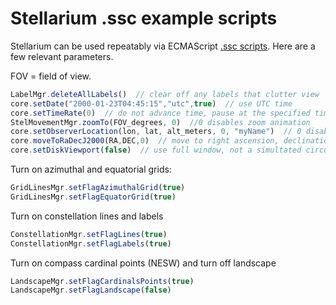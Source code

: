 # Stellarium .ssc example scripts

Stellarium can be used repeatably via ECMAScript [.ssc scripts](https://stellarium.org/doc/0.19/scripting.html).
Here are a few relevant parameters.

FOV = field of view.

```javascript
LabelMgr.deleteAllLabels()  // clear off any labels that clutter view
core.setDate("2000-01-23T04:45:15","utc",true)  // use UTC time
core.setTimeRate(0)  // do not advance time, pause at the specified time
StelMovementMgr.zoomTo(FOV_degrees, 0)  //0 disables zoom animation
core.setObserverLocation(lon, lat, alt_meters, 0, "myName")  // 0 disables move animation
core.moveToRaDecJ2000(RA,DEC,0)  // move to right ascension, declination :  0=without animation
core.setDiskViewport(false)  // use full window, not a simultated circular lens
```

Turn on azimuthal and equatorial grids:

```javascript
GridLinesMgr.setFlagAzimuthalGrid(true)
GridLinesMgr.setFlagEquatorGrid(true)
```

Turn on constellation lines and labels

```javascript
ConstellationMgr.setFlagLines(true)
ConstellationMgr.setFlagLabels(true)
```

Turn on compass cardinal points (NESW) and turn off landscape

```javascript
LandscapeMgr.setFlagCardinalsPoints(true)
LandscapeMgr.setFlagLandscape(false)
```